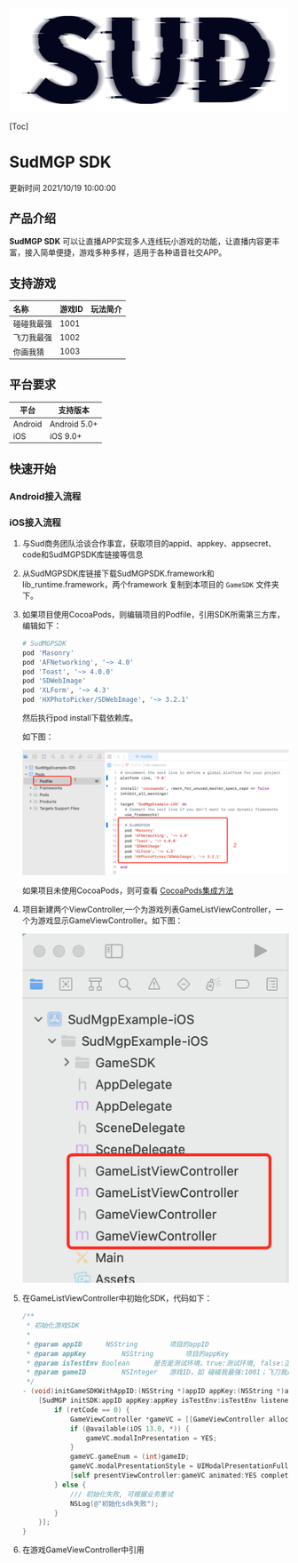#

![SUD](../Resource/logo.png)

[Toc]

# SudMGP SDK

更新时间 2021/10/19 10:00:00



## 产品介绍

**SudMGP SDK** 可以让直播APP实现多人连线玩小游戏的功能，让直播内容更丰富，接入简单便捷，游戏多种多样，适用于各种语音社交APP。



## 支持游戏

| 名称       | 游戏ID | 玩法简介 |
| :--------- | ------ | -------- |
| 碰碰我最强 | 1001   |          |
| 飞刀我最强 | 1002   |          |
| 你画我猜   | 1003   |          |



## 平台要求

| 平台    | 支持版本     |
| ------- | ------------ |
| Android | Android 5.0+ |
| iOS     | iOS 9.0+     |



## 快速开始

### Android接入流程



### iOS接入流程

1. 与Sud商务团队洽谈合作事宜，获取项目的appid、appkey、appsecret、code和SudMGPSDK库链接等信息

2. 从SudMGPSDK库链接下载SudMGPSDK.framework和lib_runtime.framework，两个framework 复制到本项目的 `GameSDK` 文件夹下。

3. 如果项目使用CocoaPods，则编辑项目的Podfile，引用SDK所需第三方库，编辑如下：

   ```ruby
   # SudMGPSDK
   pod 'Masonry'
   pod 'AFNetworking', '~> 4.0'
   pod 'Toast', '~> 4.0.0'
   pod 'SDWebImage'
   pod 'XLForm', '~> 4.3'
   pod 'HXPhotoPicker/SDWebImage', '~> 3.2.1'
   ```

   然后执行pod install下载依赖库。

   如下图：

   ![SUD](../Resource/Client/podfile.png)

   如果项目未使用CocoaPods，则可查看 [CocoaPods集成方法](https://cocoapods.org)

4. 项目新建两个ViewController,一个为游戏列表GameListViewController，一个为游戏显示GameViewController。如下图：

   ![SUD](../Resource/Client/file.png)

   

5. 在GameListViewController中初始化SDK，代码如下：

   ```objective-c
   /**
    * 初始化游戏SDK
    *
    * @param appID 		NSString		项目的appID
    * @param appKey 		NSString		项目的appKey
    * @param isTestEnv Boolean 		是否是测试环境，true:测试环境, false:正式环境
    * @param gameID 		NSInteger 	游戏ID，如 碰碰我最强:1001；飞刀我最强:1002；你画我猜:1003
    */
   - (void)initGameSDKWithAppID:(NSString *)appID appKey:(NSString *)appKey isTestEnv:(Boolean)isTestEnv gameID:(NSInteger)gameID {
       [SudMGP initSDK:appID appKey:appKey isTestEnv:isTestEnv listener:^(int retCode, const NSString *retMsg) {
           if (retCode == 0) {
               GameViewController *gameVC = [[GameViewController alloc] init];
               if (@available(iOS 13.0, *)) {
                   gameVC.modalInPresentation = YES;
               }
               gameVC.gameEnum = (int)gameID;
               gameVC.modalPresentationStyle = UIModalPresentationFullScreen;
               [self presentViewController:gameVC animated:YES completion:nil];
           } else {
               /// 初始化失败, 可根据业务重试
               NSLog(@"初始化sdk失败");
           }
       }];
   }
   ```

   

6. 在游戏GameViewController中引用

   
